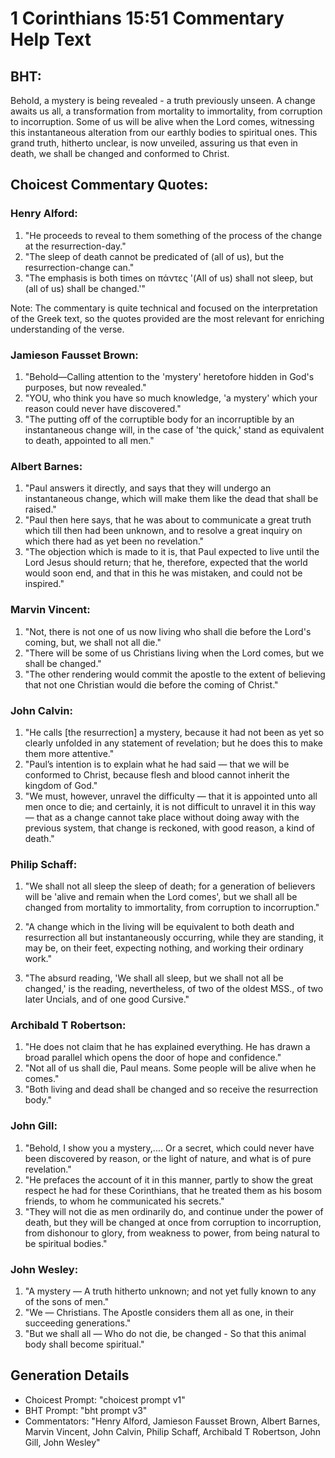 # 1 Corinthians 15:51 Commentary Help Text

## BHT:
Behold, a mystery is being revealed - a truth previously unseen. A change awaits us all, a transformation from mortality to immortality, from corruption to incorruption. Some of us will be alive when the Lord comes, witnessing this instantaneous alteration from our earthly bodies to spiritual ones. This grand truth, hitherto unclear, is now unveiled, assuring us that even in death, we shall be changed and conformed to Christ.

## Choicest Commentary Quotes:
### Henry Alford:
1. "He proceeds to reveal to them something of the process of the change at the resurrection-day."
2. "The sleep of death cannot be predicated of (all of us), but the resurrection-change can."
3. "The emphasis is both times on πάντες '(All of us) shall not sleep, but (all of us) shall be changed.'"

Note: The commentary is quite technical and focused on the interpretation of the Greek text, so the quotes provided are the most relevant for enriching understanding of the verse.

### Jamieson Fausset Brown:
1. "Behold—Calling attention to the 'mystery' heretofore hidden in God's purposes, but now revealed."
2. "YOU, who think you have so much knowledge, 'a mystery' which your reason could never have discovered."
3. "The putting off of the corruptible body for an incorruptible by an instantaneous change will, in the case of 'the quick,' stand as equivalent to death, appointed to all men."

### Albert Barnes:
1. "Paul answers it directly, and says that they will undergo an instantaneous change, which will make them like the dead that shall be raised."
2. "Paul then here says, that he was about to communicate a great truth which till then had been unknown, and to resolve a great inquiry on which there had as yet been no revelation."
3. "The objection which is made to it is, that Paul expected to live until the Lord Jesus should return; that he, therefore, expected that the world would soon end, and that in this he was mistaken, and could not be inspired."

### Marvin Vincent:
1. "Not, there is not one of us now living who shall die before the Lord's coming, but, we shall not all die."
2. "There will be some of us Christians living when the Lord comes, but we shall be changed."
3. "The other rendering would commit the apostle to the extent of believing that not one Christian would die before the coming of Christ."

### John Calvin:
1. "He calls [the resurrection] a mystery, because it had not been as yet so clearly unfolded in any statement of revelation; but he does this to make them more attentive."
2. "Paul’s intention is to explain what he had said — that we will be conformed to Christ, because flesh and blood cannot inherit the kingdom of God."
3. "We must, however, unravel the difficulty — that it is appointed unto all men once to die; and certainly, it is not difficult to unravel it in this way — that as a change cannot take place without doing away with the previous system, that change is reckoned, with good reason, a kind of death."

### Philip Schaff:
1. "We shall not all sleep the sleep of death; for a generation of believers will be 'alive and remain when the Lord comes', but we shall all be changed from mortality to immortality, from corruption to incorruption." 

2. "A change which in the living will be equivalent to both death and resurrection all but instantaneously occurring, while they are standing, it may be, on their feet, expecting nothing, and working their ordinary work."

3. "The absurd reading, 'We shall all sleep, but we shall not all be changed,' is the reading, nevertheless, of two of the oldest MSS., of two later Uncials, and of one good Cursive."

### Archibald T Robertson:
1. "He does not claim that he has explained everything. He has drawn a broad parallel which opens the door of hope and confidence."
2. "Not all of us shall die, Paul means. Some people will be alive when he comes."
3. "Both living and dead shall be changed and so receive the resurrection body."

### John Gill:
1. "Behold, I show you a mystery,.... Or a secret, which could never have been discovered by reason, or the light of nature, and what is of pure revelation."
2. "He prefaces the account of it in this manner, partly to show the great respect he had for these Corinthians, that he treated them as his bosom friends, to whom he communicated his secrets."
3. "They will not die as men ordinarily do, and continue under the power of death, but they will be changed at once from corruption to incorruption, from dishonour to glory, from weakness to power, from being natural to be spiritual bodies."

### John Wesley:
1. "A mystery — A truth hitherto unknown; and not yet fully known to any of the sons of men." 
2. "We — Christians. The Apostle considers them all as one, in their succeeding generations." 
3. "But we shall all — Who do not die, be changed - So that this animal body shall become spiritual."


## Generation Details
- Choicest Prompt: "choicest prompt v1"
- BHT Prompt: "bht prompt v3"
- Commentators: "Henry Alford, Jamieson Fausset Brown, Albert Barnes, Marvin Vincent, John Calvin, Philip Schaff, Archibald T Robertson, John Gill, John Wesley"
